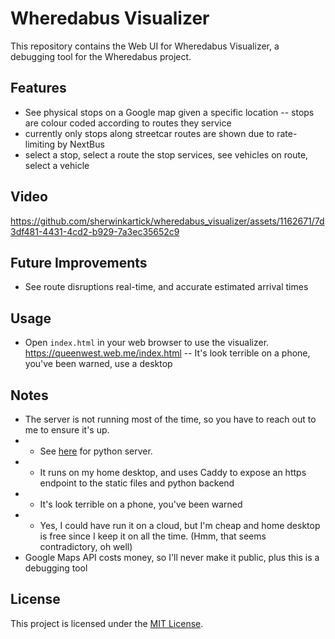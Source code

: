 # Wheredabus Visualizer

This repository contains the Web UI for Wheredabus Visualizer, a debugging tool for the Wheredabus project.

## Features

- See physical stops on a Google map given a specific location
-- stops are colour coded according to routes they service
- currently only stops along streetcar routes are shown due to rate-limiting by NextBus
- select a stop, select a route the stop services, see vehicles on route, select a vehicle

## Video

https://github.com/sherwinkartick/wheredabus_visualizer/assets/1162671/7d3df481-4431-4cd2-b929-7a3ec35652c9

## Future Improvements

- See route disruptions real-time, and accurate estimated arrival times

## Usage
- Open `index.html` in your web browser to use the visualizer. https://queenwest.web.me/index.html
-- It's look terrible on a phone, you've been warned, use a desktop

## Notes
- The server is not running most of the time, so you have to reach out to me to ensure it's up.
- - See [here](https://github.com/sherwinkartick/didimissdabus) for python server.
- - It runs on my home desktop, and uses Caddy to expose an https endpoint to the static files and python backend
- - It's look terrible on a phone, you've been warned
- - Yes, I could have run it on a cloud, but I'm cheap and home desktop is free since I keep it on all the time. (Hmm, that seems contradictory, oh well)
- Google Maps API costs money, so I'll never make it public, plus this is a debugging tool

## License
This project is licensed under the [MIT License](LICENSE).
